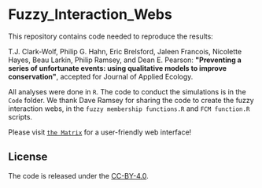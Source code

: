 # Fuzzy_Interaction_Webs

This repository contains code needed to reproduce the results:

T.J. Clark-Wolf, Philip G. Hahn, Eric Brelsford, Jaleen Francois, Nicolette Hayes, Beau Larkin, Philip Ramsey, and Dean E. Pearson:
**"Preventing a series of unfortunate events: using qualitative models to improve conservation"**,
accepted for Journal of Applied Ecology.

All analyses were done in `R`. The code to conduct the simulations is in the `Code` folder. We thank Dave Ramsey for sharing the code to create the fuzzy interaction webs, in the `fuzzy membership functions.R` and `FCM function.R` scripts.

Please visit [`the Matrix`](https://matrix.mpgranch.com/#/) for a user-friendly web interface!

## License

The code is released under the [CC-BY-4.0](https://opensource.org/licenses/mit-license.php).